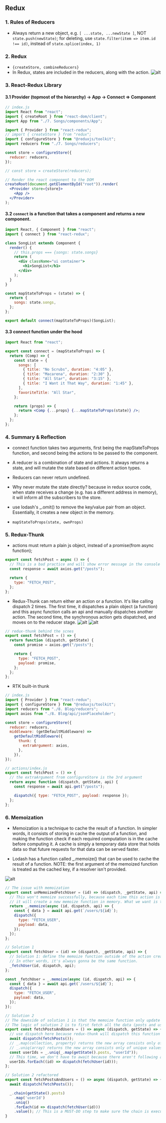 ## Redux

### 1. Rules of Reducers

- Always return a new object, e.g. `[ ...state, ...newState ]`, NOT `state.push(newState)`; for deleting, use `state.filter(item => item.id !== id)`, instead of `state.splice(index, 1)`

### 2. Redux

- `{createStore, combineReducers}`
- In Redux, states are included in the reducers, along with the action.
  ![alt](./pictures/ReduxCycle.png)

### 3. React-Redux Library

#### 3.1 Provider (topmost of the hierarchy) -> App -> Connect => Component

```jsx
// index.js
import React from "react";
import { createRoot } from "react-dom/client";
import App from "./7. Songs/components/App";

import { Provider } from "react-redux";
// import { createStore } from "redux";
import { configureStore } from "@reduxjs/toolkit";
import reducers from "./7. Songs/reducers";

const store = configureStore({
  reducer: reducers,
});

// const store = createStore(reducers);

// Render the react component to the DOM
createRoot(document.getElementById("root")).render(
  <Provider store={store}>
    <App />
  </Provider>
);
```

#### 3.2 `connect` is a function that takes a component and returns a new component.

```jsx
import React, { Component } from "react";
import { connect } from "react-redux";

class SongList extends Component {
  render() {
    // this.props === {songs: state.songs}
    return (
      <div className="ui container">
        <h1>SongList</h1>
      </div>
    );
  }
}

const mapStateToProps = (state) => {
  return {
    songs: state.songs,
  };
};

export default connect(mapStateToProps)(SongList);
```

#### 3.3 connect function under the hood

```jsx
import React from "react";

export const connect = (mapStateToProps) => {
  return (Comp) => {
    const state = {
      songs: [
        { title: "No Scrubs", duration: "4:05" },
        { title: "Macarena", duration: "2:30" },
        { title: "All Star", duration: "3:15" },
        { title: "I Want it That Way", duration: "1:45" },
      ],
      favoriteTitle: "All Star",
    };

    return (props) => {
      return <Comp {...props} {...mapStateToProps(state)} />;
    };
  };
};
```

### 4. Summary & Reflection

- connect function takes two arguments, first being the mapStateToProps function, and second being the actions to be passed to the component.

- A reducer is a combination of state and actions. It always returns a state, and will mutate the state based on different action types.

- Reducers can never return undefined.

- Why never mutate the state directly? because in redux source code, when state receives a change (e.g. has a different address in memory), it will inform all the subscribers to the store.

- use lodash's \_.omit() to remove the key/value pair from an object. Essentially, it creates a new object in the memory.

- `mapStateToProps(state, ownProps)`

### 5. Redux-Thunk

- actions must return a plain js object, instead of a promise(from async function);

```jsx
export const fetchPost = async () => {
  // This is a bad practice and will show error message in the console
  const response = await axios.get("/posts");

  return {
    type: "FETCH_POST",
  };
};
```

- Redux-Thunk can return either an action or a function. It's like calling dispatch 2 times. The first time, it dispatches a plain object (a function) and this async function calls an api and manually dispatches another action. The second time, the synchronous action gets dispatched, and moves on to the reducer stage.
  ![alt](./pictures/asyncMiddleware.png)
  ![alt](./pictures/reduxThunk.png)

```jsx
// redux-thunk behind the scnes
export const fetchPost = () => {
  return function (dispatch, getState) {
    const promise = axios.get("/posts");

    return {
      type: "FETCH_POST",
      payload: promise,
    };
  };
};
```

- RTK built-in thunk

```jsx
// index.js
import { Provider } from "react-redux";
import { configureStore } from "@reduxjs/toolkit";
import reducers from "./8. Blog/reducers";
import axios from "./8. Blog/api/jsonPlaceholder";

const store = configureStore({
  reducer: reducers,
  middleware: (getDefaultMiddleware) =>
    getDefaultMiddleware({
      thunk: {
        extraArgument: axios,
      },
    }),
});
```

```jsx
// actions/index.js
export const fetchPost = () => {
  // the extraArgument from configureStore is the 3rd argument
  return async function (dispatch, getState, api) {
    const response = await api.get("/posts");

    dispatch({ type: "FETCH_POST", payload: response });
  };
};
```

### 6. Memoization

- Memoization is a technique to cache the result of a function. In simpler words, it consists of storing in cache the output of a function, and making the function check if each required computation is in the cache before computing it. A cache is simply a temporary data store that holds data so that future requests for that data can be served faster.

- Lodash has a function called \_.memoize() that can be used to cache the result of a function. NOTE: the first argument of the memoized function is treated as the cached key, if a resolver isn't provided.

![alt](./pictures/LodashMemoize.png)

```jsx
// The issue with memoization
export const unMemoizedFetchUser = (id) => (dispatch, _getState, api) => {
  // This won't memoize successfully, because each time this action is created (fetching the user),
  // it will create a new memoize function in memory. What we want is the same memoize function each time action is created.
  return _.memoize(async (id, dispatch, api) => {
    const { data } = await api.get(`/users/${id}`);
    dispatch({
      type: "FETCH_USER",
      payload: data,
    });
  });
};
```

```jsx
// Solution 1
export const fetchUser = (id) => (dispatch, _getState, api) => {
  // Solution 1: define the memoize function outside of the action creator, so the memoize function is always at the same address in memory.
  // In other words, it's always gonna be the same function.
  _fetchUser(id, dispatch, api);
};

const _fetchUser = _.memoize(async (id, dispatch, api) => {
  const { data } = await api.get(`/users/${id}`);
  dispatch({
    type: "FETCH_USER",
    payload: data,
  });
});
```

```jsx
// Solution 2
// The downside of solution 1 is that the memoize function only update based on the cached key, which is the id.
// The logic of solution 2 is to first fetch all the data (posts and users), then find all unique ids, and call fetchUser one by one.
export const fetchPostsAndUsers = () => async (dispatch, getState) => {
  // use dispatch here because redux-thunk will dispatch this function
  await dispatch(fetchPosts());
  // _.map(collection, property) returns the new array consists only of values of the given property
  // _.uniq(array) returns the new array consists only of unique values
  const userIds = _.uniq(_.map(getState().posts, "userId"));
  // This time, we don't have to await because there aren't following actions
  userIds.forEach((id) => dispatch(fetchUser(id)));
};
```

```jsx
// Solution 2 refactored
export const fetchPostsAndUsers = () => async (dispatch, getState) => {
  await dispatch(fetchPosts());

  _.chain(getState().posts)
    .map('userId')
    .uniq()
    .forEach(id => dispatch(fetchUser(id)))
    .value(); // This is a MUST-DO step to make sure the chain is executed
}
```
